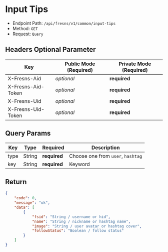 # Input Tips

- Endpoint Path: `/api/fresns/v1/common/input-tips`
- Method: `GET`
- Request: `Query`

## Headers Optional Parameter

| Key | Public Mode (Required) | Private Mode (Required) |
| --- | --- | --- |
| X-Fresns-Aid | *optional* | **required** |
| X-Fresns-Aid-Token | *optional* | **required** |
| X-Fresns-Uid | *optional* | **required** |
| X-Fresns-Uid-Token | *optional* | **required** |

## Query Params

| Key | Type | Required | Description |
| --- | --- | --- | --- |
| type | String | **required** | Choose one from `user`, `hashtag` |
| key | String | **required** | Keyword |

## Return

```json
{
    "code": 0,
    "message": "ok",
    "data": [
        {
            "fsid": "String / username or hid",
            "name": "String / nickname or hashtag name",
            "image": "String / user avatar or hashtag cover",
            "followStatus": "Boolean / follow status"
        }
    ]
}
```

